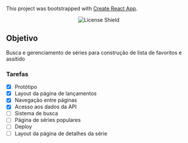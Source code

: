 This project was bootstrapped with [Create React App](https://github.com/facebook/create-react-app).

<p align="center">
<img src="https://img.shields.io/github/license/joaocarloslima/covideos" alt="License Shield">
</p>



## Objetivo

Busca e gerenciamento de séries para construção de lista de favoritos e assitido 

### Tarefas

- [x] Protótipo
- [x] Layout da página de lançamentos
- [x] Navegação entre páginas
- [x] Acesso aos dados da API
- [ ] Sistema de busca
- [ ] Página de séries populares
- [ ] Deploy
- [ ] Layout da página de detalhes da série
